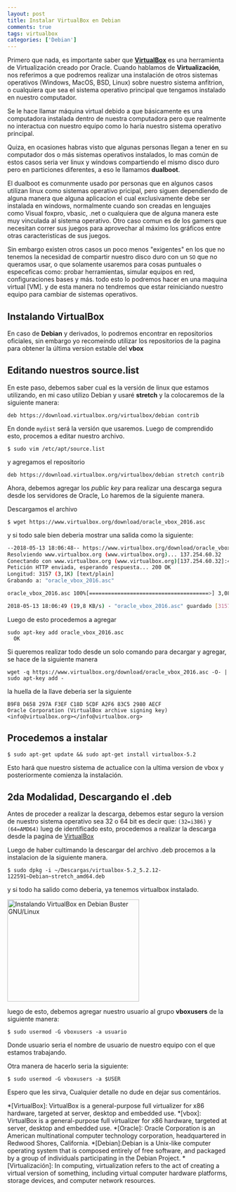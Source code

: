 ```yaml
---
layout: post
title: Instalar VirtualBox en Debian
comments: true
tags: virtualbox
categories: ['Debian']  
---
```

Primero que nada, es importante saber que **<a href="https://www.virtualbox.org" target="_blank" rel="noopener">VirtualBox</a>** es una herramienta de Virtualización creado por Oracle. Cuando hablamos de **Virtualización**, nos referimos a que podremos realizar una instalación de otros sistemas operativos (Windows, MacOS, BSD, Linux) sobre nuestro sistema anfitrion, o cualquiera que sea el sistema operativo principal que tengamos instalado en nuestro computador.

Se le hace llamar máquina virtual debido a que básicamente es una computadora instalada dentro de nuestra computadora pero que realmente no interactua con nuestro equipo como lo haría nuestro sistema operativo principal.

Quiza, en ocasiones habras visto que algunas personas llegan a tener en su computador dos o más sistemas operativos instalados, lo mas común de estos casos seria ver linux y windows compartiendo el mismo disco duro pero en particiones diferentes, a eso le llamamos **dualboot**.

El dualboot es comunmente usado por personas que en algunos casos utilizan linux como sistemas operativo pricipal, pero siguen dependiendo de alguna manera que alguna aplicacion el cual exclusivamente debe ser instalada en windows, normalmente cuando son creadas en lenguajes como Visual foxpro, vbasic, .net o cualquiera que de alguna manera este muy vinculada al sistema operativo. Otro caso comun es de los gamers que necesitan correr sus juegos para aprovechar al máximo los gráficos entre otras caracteristicas de sus juegos.

Sin embargo existen otros casos un poco menos "exigentes" en los que no tenemos la necesidad de compartir nuestro disco duro con un `SO` que no queramos usar, o que solamente usaremos para cosas puntuales o especeficas como: probar herramientas, simular equipos en red, configuraciones bases y más. todo esto lo podremos hacer en una maquina virtual [VM]. y de esta manera no tendremos que estar reiniciando nuestro equipo para cambiar de sistemas operativos.

## Instalando VirtualBox
En caso de **Debian** y derivados, lo podremos encontrar en repositorios oficiales, sin embargo yo recomeindo utilizar los repositorios de la pagina para obtener la última version estable del **vbox**

## Editando nuestros source.list

En este paso, debemos saber cual es la versión de linux que estamos utilizando, en mi caso utilizo Debian y usaré **stretch** y la colocaremos de la siguiente manera:

```
deb https://download.virtualbox.org/virtualbox/debian contrib
```
En donde `mydist` será la versión que usaremos. Luego de comprendido esto, procemos a editar nuestro archivo.

```
$ sudo vim /etc/apt/source.list
```

y agregamos el repositorio
```
deb https://download.virtualbox.org/virtualbox/debian stretch contrib
```

Ahora, debemos agregar los *public key* para realizar una descarga segura desde los servidores de Oracle, Lo haremos de la siguiente manera.

Descargamos el archivo

```
$ wget https://www.virtualbox.org/download/oracle_vbox_2016.asc
```

y si todo sale bien deberia mostrar una salida como la siguiente:

```bash
--2018-05-13 18:06:48-- https://www.virtualbox.org/download/oracle_vbox_2016.asc
Resolviendo www.virtualbox.org (www.virtualbox.org)... 137.254.60.32
Conectando con www.virtualbox.org (www.virtualbox.org)[137.254.60.32]:443... conectado.
Petición HTTP enviada, esperando respuesta... 200 OK
Longitud: 3157 (3,1K) [text/plain]
Grabando a: "oracle_vbox_2016.asc"

oracle_vbox_2016.asc 100%[======================================>] 3,08K 19,8KB/s en 0,2s

2018-05-13 18:06:49 (19,8 KB/s) - "oracle_vbox_2016.asc" guardado [3157/3157]
```
Luego de esto procedemos a agregar

```
sudo apt-key add oracle_vbox_2016.asc
  OK
```



Si queremos realizar todo desde un solo comando para decargar y agregar, se hace de la siguiente manera

```
wget -q https://www.virtualbox.org/download/oracle_vbox_2016.asc -O- | sudo apt-key add -
```

la huella de la llave deberia ser la siguiente

```
B9F8 D658 297A F3EF C18D 5CDF A2F6 83C5 2980 AECF
Oracle Corporation (VirtualBox archive signing key) <info@virtualbox.org></info@virtualbox.org>
```

## Procedemos a instalar

```
$ sudo apt-get update && sudo apt-get install virtualbox-5.2
```

Esto hará que nuestro sistema de actualice con la ultima version de vbox y posteriormente comienza la instalación.

## 2da Modalidad, Descargando el .deb
Antes de proceder a realizar la descarga, debemos estar seguro la version de nuestro sistema operativo sea 32 o 64 bit es decir que: `(32=i386)` y `(64=AMD64)`
lueg de identificado esto, procedemos a realizar la descarga desde la pagina de [VirtualBox](https://www.virtualbox.org/wiki/Linux_Downloads)

Luego de haber cultimando la descargar del archivo .deb procemos a la instalacion de la siguiente manera.

```
$ sudo dpkg -i ~/Descargas/virtualbox-5.2_5.2.12-122591~Debian~stretch_amd64.deb
```

y si todo ha salido como deberia, ya tenemos virtualbox instalado.

<img class="wp-image-331 size-medium" title="Instalando VirtualBox en Debian Buster GNU/Linux" src="https://lordvalor.com/wp-content/uploads/2018/05/vbox_verion_instaled-300x232.png" alt="Instalando VirtualBox en Debian Buster GNU/Linux" width="300" height="232" />

luego de esto, debemos agregar nuestro usuario al grupo **vboxusers** de la siguiente manera:

```
$ sudo usermod -G vboxusers -a usuario
```
Donde usuario seria el nombre de usuario de nuestro equipo con el que estamos trabajando.

Otra manera de hacerlo seria la siguiente:
```
$ sudo usermod -G vboxusers -a $USER
```

Espero que les sirva, Cualquier detalle no dude en dejar sus comentários.


*[VirtualBox]: VirtualBox is a general-purpose full virtualizer for x86 hardware, targeted at server, desktop and embedded use.
*[vbox]: VirtualBox is a general-purpose full virtualizer for x86 hardware, targeted at server, desktop and embedded use.
*[Oracle]: Oracle Corporation is an American multinational computer technology corporation, headquartered in Redwood Shores, California.
*[Debian]:Debian is a Unix-like computer operating system that is composed entirely of free software, and packaged by a group of individuals participating in the Debian Project.
*[Virtualización]: In computing, virtualization refers to the act of creating a virtual version of something, including virtual computer hardware platforms, storage devices, and computer network resources.